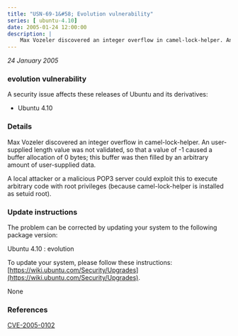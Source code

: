 ```yaml
---
title: "USN-69-1&#58; Evolution vulnerability"
series: [ ubuntu-4.10]
date: 2005-01-24 12:00:00
description: |
    Max Vozeler discovered an integer overflow in camel-lock-helper. An user-supplied length value was not validated, so that a value of -1 caused a buffer allocation of 0 bytes; this buffer was then filled by an arbitrary amount of user-supplied data.
--- 
```

 
 

*24 January 2005*

### evolution vulnerability

A security issue affects these releases of Ubuntu and its derivatives:

* Ubuntu 4.10

### Details

Max Vozeler discovered an integer overflow in camel-lock-helper. An user-supplied length value was not validated, so that a value of -1 caused a buffer allocation of 0 bytes; this buffer was then filled by an arbitrary amount of user-supplied data.

A local attacker or a malicious POP3 server could exploit this to execute arbitrary code with root privileges (because camel-lock-helper is installed as setuid root).

### Update instructions

The problem can be corrected by updating your system to the following package version:

Ubuntu 4.10
 : evolution 

To update your system, please follow these instructions: [https://wiki.ubuntu.com/Security/Upgrades](https://wiki.ubuntu.com/Security/Upgrades).

None

### References

 
 [CVE-2005-0102](http://people.ubuntu.com/~ubuntu-security/cve/CVE-2005-0102)
 

